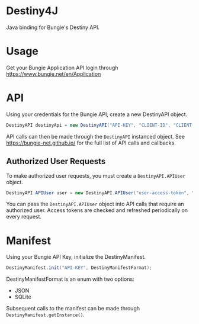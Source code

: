 # Destiny4J
Java binding for Bungie's Destiny API.

# Usage
Get your Bungie Application API login through https://www.bungie.net/en/Application

# API
Using your credentials for the Bungie API, create a new DestinyAPI object.
```java
DestinyAPI destinyApi = new DestinyAPI("API-KEY", "CLIENT-ID", "CLIENT-SECRET");
```

API calls can then be made through the `DestinyAPI` instanced object. See https://bungie-net.github.io/ for the full list of API calls and callbacks.

## Authorized User Requests
To make authorized user requests, you must create a `DestinyAPI.APIUser` object.
```java
DestinyAPI.APIUser user = new DestinyAPI.APIUser("user-access-token", "user-refresh-token", accessTokenExpiryTimeInSeconds, refreshTokenExpiryTimeInSeconds);
```

You can pass the `DestinyAPI.APIUser` object into API calls that require an authorized user. Access tokens are checked and refreshed periodically on every request.

# Manifest
Using your Bungie API Key, initialize the DestinyManifest.
```java
DestinyManifest.init("API-KEY", DestinyManifestFormat);
```

DestinyManifestFormat is an enum with two options:
* JSON
* SQLite

Subsequent calls to the manifest can be made through `DestinyManifest.getInstance()`.
